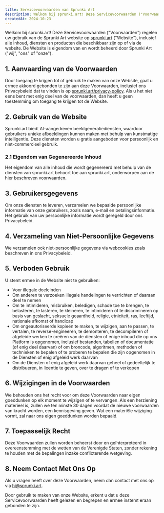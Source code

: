 ```yaml
---
title: Servicevoorwaarden van Sprunki Art
description: Welkom bij sprunki.art! Deze Servicevoorwaarden ("Voorwaarden") regelen uw gebruik van de Sprunki Art website op [sprunki.art](https://sprunki.art/) ("Website"), inclusief alle inhoud, diensten en producten die beschikbaar zijn op of via de website. De Website is eigendom van en wordt beheerd door Sprunki Art ("wij", "ons" of "onze").
createdAt: 2024-10-23
---
```


Welkom bij sprunki.art! Deze Servicevoorwaarden ("Voorwaarden") regelen uw gebruik van de Sprunki Art website op [sprunki.art](https://sprunki.art/) ("Website"), inclusief alle inhoud, diensten en producten die beschikbaar zijn op of via de website. De Website is eigendom van en wordt beheerd door Sprunki Art ("wij", "ons" of "onze").

## 1. Aanvaarding van de Voorwaarden

Door toegang te krijgen tot of gebruik te maken van onze Website, gaat u ermee akkoord gebonden te zijn aan deze Voorwaarden, inclusief ons Privacybeleid dat te vinden is op [sprunki.art/privacy-policy](https://sprunki.art/privacy-policy). Als u het niet eens bent met enig deel van de voorwaarden, dan heeft u geen toestemming om toegang te krijgen tot de Website.

## 2. Gebruik van de Website

Sprunki.art biedt AI-aangedreven beeldgeneratiediensten, waardoor gebruikers unieke afbeeldingen kunnen maken met behulp van kunstmatige intelligentie. Deze diensten worden u gratis aangeboden voor persoonlijk en niet-commercieel gebruik.

### 2.1 Eigendom van Gegenereerde Inhoud

Het eigendom van alle inhoud die wordt gegenereerd met behulp van de diensten van sprunki.art behoort toe aan sprunki.art, onderworpen aan de hier beschreven voorwaarden.

## 3. Gebruikersgegevens

Om onze diensten te leveren, verzamelen we bepaalde persoonlijke informatie van onze gebruikers, zoals naam, e-mail en betalingsinformatie. Het gebruik van uw persoonlijke informatie wordt geregeld door ons Privacybeleid.

## 4. Verzameling van Niet-Persoonlijke Gegevens

We verzamelen ook niet-persoonlijke gegevens via webcookies zoals beschreven in ons Privacybeleid.

## 5. Verboden Gebruik

U stemt ermee in de Website niet te gebruiken:

- Voor illegale doeleinden
- Om anderen te verzoeken illegale handelingen te verrichten of daaraan deel te nemen
- Om te intimideren, misbruiken, beledigen, schade toe te brengen, te belasteren, te lasteren, te kleineren, te intimideren of te discrimineren op basis van geslacht, seksuele geaardheid, religie, etniciteit, ras, leeftijd, nationale afkomst of handicap
- Om ongeautoriseerde kopieën te maken, te wijzigen, aan te passen, te vertalen, te reverse-engineeren, te demonteren, te decompileren of afgeleide werken te creëren van de diensten of enige inhoud die op ons Platform is opgenomen, inclusief bestanden, tabellen of documentatie (of enig deel daarvan) of om broncode, algoritmen, methoden of technieken te bepalen of te proberen te bepalen die zijn opgenomen in de Diensten of enig afgeleid werk daarvan
- Om de Diensten of enig afgeleid werk daarvan geheel of gedeeltelijk te distribueren, in licentie te geven, over te dragen of te verkopen

## 6. Wijzigingen in de Voorwaarden

We behouden ons het recht voor om deze Voorwaarden naar eigen goeddunken op elk moment te wijzigen of te vervangen. Als een herziening materieel is, zullen we ten minste 30 dagen voordat de nieuwe voorwaarden van kracht worden, een kennisgeving geven. Wat een materiële wijziging vormt, zal naar ons eigen goeddunken worden bepaald.

## 7. Toepasselijk Recht

Deze Voorwaarden zullen worden beheerst door en geïnterpreteerd in overeenstemming met de wetten van de Verenigde Staten, zonder rekening te houden met de bepalingen inzake conflicterende wetgeving.

## 8. Neem Contact Met Ons Op

Als u vragen heeft over deze Voorwaarden, neem dan contact met ons op via [hi@sprunki.art](mailto:hi@sprunki.art).

Door gebruik te maken van onze Website, erkent u dat u deze Servicevoorwaarden heeft gelezen en begrepen en ermee instemt eraan gebonden te zijn.